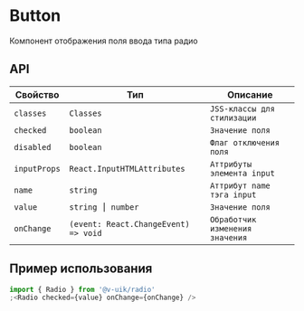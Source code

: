 # Button

Компонент отображения поля ввода типа радио

## API

| Свойство     | Тип                                  | Описание                        |
| ------------ | ------------------------------------ | ------------------------------- |
| `classes`    | `Classes`                            | `JSS-классы для стилизации`     |
| `checked`    | `boolean`                            | `Значение поля`                 |
| `disabled`   | `boolean`                            | `Флаг отключения поля`          |
| `inputProps` | `React.InputHTMLAttributes`          | `Аттрибуты элемента input`      |
| `name`       | `string`                             | `Аттрибут name тэга input`      |
| `value`      | `string ⎮ number`                    | `Значение поля`                 |
| `onChange`   | `(event: React.ChangeEvent) => void` | `Обработчик изменения значения` |

## Пример использования

```javascript
import { Radio } from '@v-uik/radio'
;<Radio checked={value} onChange={onChange} />
```
